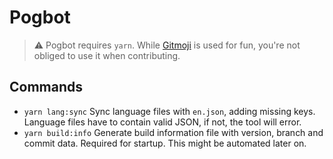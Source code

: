 # Pogbot

> ⚠ Pogbot requires `yarn`.
> While [Gitmoji](https://gitmoji.dev/) is used for fun, you're not obliged to use it when contributing.

## Commands

-   `yarn lang:sync`
    Sync language files with `en.json`, adding missing keys.
    Language files have to contain valid JSON, if not, the tool will error.
-   `yarn build:info`
    Generate build information file with version, branch and commit data.
    Required for startup. This might be automated later on.
